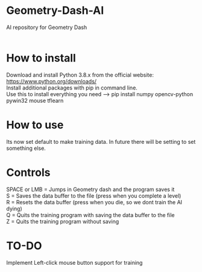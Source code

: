 # Geometry-Dash-AI
AI repository for Geometry Dash
<br />
<br />

# How to install
Download and install Python 3.8.x from the official website: https://www.python.org/downloads/ <br />
Install additional packages with pip in command line. <br />
Use this to install everything you need --> pip install numpy opencv-python pywin32 mouse tflearn

# How to use
Its now set default to make training data. In future there will be setting to set something else.

# Controls
SPACE or LMB = Jumps in Geometry dash and the program saves it<br />
S = Saves the data buffer to the file (press when you complete a level) <br />
R = Resets the data buffer (press when you die, so we dont train the AI dying) <br />
Q = Quits the training program with saving the data buffer to the file <br />
Z = Quits the training program without saving 

# TO-DO
Implement Left-click mouse button support for training
